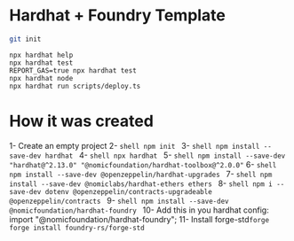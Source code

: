 # Hardhat + Foundry Template

```bash
git init
```

```shell
npx hardhat help
npx hardhat test
REPORT_GAS=true npx hardhat test
npx hardhat node
npx hardhat run scripts/deploy.ts
```

# How it was created
1- Create an empty project
2- ```shell npm init ```
3- ```shell npm install --save-dev hardhat ```
4- ```shell npx hardhat ```
5- ```shell npm install --save-dev "hardhat@^2.13.0" "@nomicfoundation/hardhat-toolbox@^2.0.0"```
6- ```shell npm install --save-dev @openzeppelin/hardhat-upgrades ```
7- ```shell npm install --save-dev @nomiclabs/hardhat-ethers ethers ```
8- ```shell npm i --save-dev dotenv @openzeppelin/contracts-upgradeable @openzeppelin/contracts ```
9- ```shell npm install --save-dev @nomicfoundation/hardhat-foundry ```
10- Add this in you hardhat config: import "@nomicfoundation/hardhat-foundry";
11- Install forge-std```forge forge install foundry-rs/forge-std```
